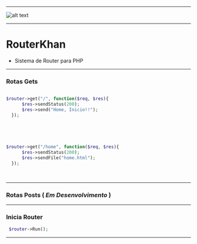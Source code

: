 -------------------------------


![alt text](https://i.imgur.com/9bNPdrP.gif "Logo RouterKhan")


-------------------------------


# RouterKhan
- Sistema de Router para PHP


-------------------------------


  ### Rotas Gets
  
  
  ```php
  
  $router->get("/", function($req, $res){
		$res->sendStatus(200);
		$res->send("Home, Inicio!!");
	});
	
	
  ```
  
  
  ```php
  
  
  $router->get("/home", function($req, $res){
		$res->sendStatus(200);
		$res->sendFile("home.html");
	});
	
	
  ```
  
  
  ------------------------------------------------
  
  
  ### Rotas Posts ( _Em Desenvolvimento_ )
  
  
  ------------------------------------------------
  
  
   ### Inicia Router
   
   
   ```php
  	$router->Run();
   ```
   
  
   ------------------------------------------------
